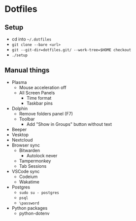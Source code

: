 # Dotfiles

## Setup
- cd into `~/.dotfiles`
- `git clone --bare <url>`
- `git --git-dir=dotfiles.git/ --work-tree=$HOME checkout`
- `./setup`

## Manual things
- Plasma
  - Mouse acceleration off
  - All Screen Panels
    - Time format
    - Taskbar pins
- Dolphin
  - Remove folders panel (F7)
  - Toolbar
    - Add "Show in Groups" button without text
- Beeper
- Vesktop
- Nextcloud
- Browser sync
  - Bitwarden
    - Autolock never
  - Tampermonkey
  - Tab Sessions
- VSCode sync
  - Codeium
  - Wakatime
- Postgres
  - `sudo su - postgres`
  - `psql`
  - `\password`
- Python packages
  - python-dotenv
